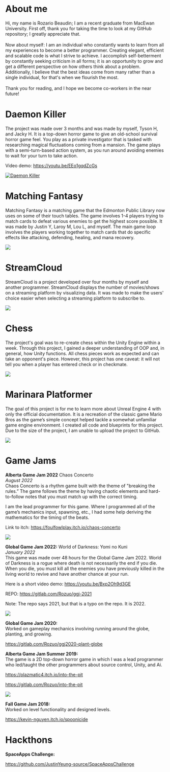 # About me
Hi, my name is Rozario Beaudin; I am a recent graduate from MacEwan University. First off, thank you for taking the time to look at my GitHub repository; I greatly appreciate that. <br /><br />Now about myself: I am an individual who constantly wants to learn from all my experiences to become a better programmer. Creating elegant, efficient and scalable code is what I strive to achieve. I accomplish self-betterment by constantly seeking criticism in all forms; it is an opportunity to grow and get a different perspective on how others think about a problem. Additionally, I believe that the best ideas come from many rather than a single individual, for that's when we flourish the most. <br /><br />Thank you for reading, and I hope we become co-workers in the near future!

# Daemon Killer
The project was made over 3 months and was made by myself, Tyson H, and Jacky H. It is a top-down horror game to give an old-school survival horror game feel. You play as a private investigator that is tasked with researching magical fluctuations coming from a mansion. The game plays with a semi-turn-based action system, as you run around avoiding enemies to wait for your turn to take action.

Video demo: https://youtu.be/EEo1gqdZcGs

[![Daemon Killer](media/DaemonKillerThumbnail.PNG)](https://www.youtube.com/watch?v=EEo1gqdZcGs&ab_channel=RozuoBeaudin)

# Matching Fantasy
Matching Fantasy is a matching game that the Edmonton Public Library now uses on some of their touch tables. The game involves 1-4 players trying to match cards to defeat various enemies to get the highest score possible. It was made by Justin Y, Laroy M, Lou L, and myself. The main game loop involves the players working together to match cards that do specific effects like attacking, defending, healing, and mana recovery.

![](media/MatchingFantasy.gif)

# StreamCloud
StreamCloud is a project developed over four months by myself and another programmer. StreamCloud displays the number of movies/shows on a streaming platform by visualizing data. It was made to make the users' choice easier when selecting a streaming platform to subscribe to.

![](media/StreamCloud.gif)

# Chess
The project's goal was to re-create chess within the Unity Engine within a week. Through this project, I gained a deeper understanding of OOP and, in general, how Unity functions. All chess pieces work as expected and can take an opponent's piece. However, this project has one caveat: it will not tell you when a player has entered check or in checkmate.

![](media/Chess.gif)

# Marinara Platformer
The goal of this project is for me to learn more about Unreal Engine 4 with only the official documentation. It is a recreation of the classic game Mario Bros as the game’s simple concept helped tackle a somewhat unfamiliar game engine environment. I created all code and blueprints for this project.
Due to the size of the project, I am unable to upload the project to GitHub.

![](media/marinara%20demo%20v0.5.gif)


# Game Jams

**Alberta Game Jam 2022** Chaos Concerto <br />
*August 2022* <br />
Chaos Concerto is a rhythm game built with the theme of "breaking the rules.” The game follows the theme by having chaotic elements and hard-to-follow notes that you must match up with the correct timing.

I am the lead programmer for this game. Where I programmed all of the game’s mechanics input, spawning, etc., I had some help deriving the mathematics for the timing of the beats.

Link to itch: https://foulfowlplay.itch.io/chaos-concerto

![](media/Chaos%20Concerto.png)

**Global Game Jam 2022:** World of Darkness: Yomi no Kuni <br />
*January 2022* <br />
This game was made over 48 hours for the Global Game Jam 2022. World of Darkness is a rogue where death is not necessarily the end if you die. When you die, you must kill all the enemies you have previously killed in the living world to revive and have another chance at your run. 

Here is a short video demo: https://youtu.be/Bxp2Oh9d3GE

REPO: https://gitlab.com/Rozuo/ggj-2021

Note: The repo says 2021, but that is a typo on the repo. It is 2022.

![](media/World%20of%20Darkness.jpg)

**Global Game Jam 2020:** <br />
Worked on gameplay mechanics involving running around the globe, planting, and growing.
  
  https://gitlab.com/Rozuo/ggj2020-plant-globe
 
 
**Alberta Game Jam Summer 2019:** <br />
The game is a 2D top-down horror game in which I was a lead programmer who led/taught the other programmers about source control, Unity, and Ai.
  
  https://plazmatic4.itch.io/into-the-pit
  
  https://gitlab.com/Rozuo/into-the-pit 

![](media/Into%20the%20Pit.jpg)
  
**Fall Game Jam 2018:** <br />
Worked on level functionality and designed levels.
  
  https://kevin-nguyen.itch.io/spoonicide


# Hackthons
**SpaceApps Challenge:**

https://github.com/JustinYeung-source/SpaceAppsChallenge
